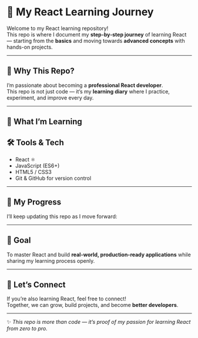 # 🚀 My React Learning Journey

Welcome to my React learning repository!  
This repo is where I document my **step-by-step journey** of learning React — starting from the **basics** and moving towards **advanced concepts** with hands-on projects.  

---

## 🌱 Why This Repo?
I’m passionate about becoming a **professional React developer**.  
This repo is not just code — it’s my **learning diary** where I practice, experiment, and improve every day.  

---

## 📖 What I’m Learning

## 🛠️ Tools & Tech
- React ⚛️  
- JavaScript (ES6+)  
- HTML5 / CSS3  
- Git & GitHub for version control  

---

## 📌 My Progress
I’ll keep updating this repo as I move forward:  
 

---

## 🎯 Goal
To master React and build **real-world, production-ready applications** while sharing my learning process openly.  

---

## 🤝 Let’s Connect
If you’re also learning React, feel free to connect!  
Together, we can grow, build projects, and become **better developers**.  

---
✨ *This repo is more than code — it’s proof of my passion for learning React from zero to pro.*  
